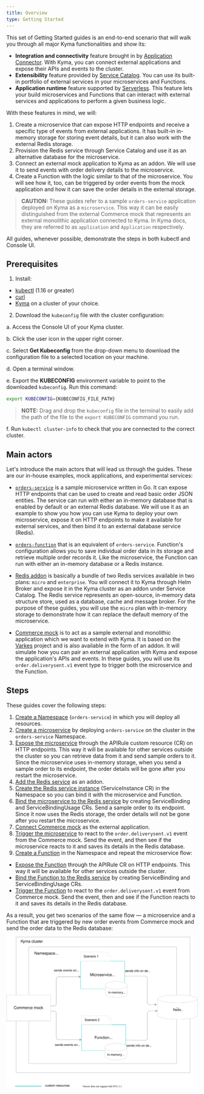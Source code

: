 ```yaml
---
title: Overview
type: Getting Started
---
```


This set of Getting Started guides is an end-to-end scenario that will walk you through all major Kyma functionalities and show its:
- **Integration and connectivity** feature brought in by [Application Connector](https://kyma-project.io/docs/components/application-connector/). With Kyma, you can connect external applications and expose their APIs and events to the cluster.
- **Extensibility** feature provided by [Service Catalog](https://kyma-project.io/docs/components/service-catalog/). You can use its built-in portfolio of external services in your microservices and Functions.
- **Application runtime** feature supported by [Serverless](https://kyma-project.io/docs/components/serverless/). This feature lets your build microservices and Functions that can interact with external services and applications to perform a given business logic.

With these features in mind, we will:

1. Create a microservice that can expose HTTP endpoints and receive a specific type of events from external applications. It has built-in in-memory storage for storing event details, but it can also work with the external Redis storage.
2. Provision the Redis service through Service Catalog and use it as an alternative database for the microservice.
3. Connect an external mock application to Kyma as an addon. We will use it to send events with order delivery details to the microservice.
4. Create a Function with the logic similar to that of the microservice. You will see how it, too, can be triggered by order events from the mock application and how it can save the order details in the external storage.

> **CAUTION:** These guides refer to a sample `orders-service` application deployed on Kyma as a `microservice`. This way it can be easily distinguished from the external Commerce mock that represents an external monolithic application connected to Kyma. In Kyma docs, they are referred to as `application` and `Application` respectively.

All guides, whenever possible, demonstrate the steps in both kubectl and Console UI.

## Prerequisites

1. Install:

- [kubectl](https://kubernetes.io/docs/tasks/tools/install-kubectl/) (1.16 or greater)
- [curl](https://github.com/curl/curl)
- [Kyma](/root/kyma/#installation-install-kyma-on-a-cluster) on a cluster of your choice.

2. Download the `kubeconfig` file with the cluster configuration:

  a. Access the Console UI of your Kyma cluster.

  b. Click the user icon in the upper right corner.

  c. Select **Get Kubeconfig** from the drop-down menu to download the configuration file to a selected location on your machine.

  d. Open a terminal window.

  e. Export the **KUBECONFIG** environment variable to point to the downloaded `kubeconfig`. Run this command:

  ```bash
  export KUBECONFIG={KUBECONFIG_FILE_PATH}
  ```

  >**NOTE:** Drag and drop the `kubeconfig` file in the terminal to easily add the path of the file to the `export KUBECONFIG` command you run.

  f. Run `kubectl cluster-info` to check that you are connected to the correct cluster.

## Main actors

Let's introduce the main actors that will lead us through the guides. These are our in-house examples, mock applications, and experimental services:

- [`orders-service`](https://github.com/kyma-project/examples/tree/master/orders-service) is a sample microservice written in Go. It can expose HTTP endpoints that can be used to create and read basic order JSON entities. The service can run with either an in-memory database that is enabled by default or an external Redis database. We will use it as an example to show you how you can use Kyma to deploy your own microservice, expose it on HTTP endpoints to make it available for external services, and then bind it to an external database service (Redis).

- [`orders-function`](https://github.com/kyma-project/examples/tree/master/orders-service/deployment/function.yaml) that is an equivalent of `orders-service`. Function's configuration allows you to save individual order data in its storage and retrieve multiple order records it. Like the microservice, the Function can run with either an in-memory database or a Redis instance.

- [Redis addon](https://github.com/kyma-project/addons/tree/master/addons/redis-0.0.3) is basically a bundle of two Redis services available in two plans: `micro` and `enterprise`. You will connect it to Kyma through Helm Broker and expose it in the Kyma cluster as an addon under Service Catalog. The Redis service represents an open-source, in-memory data structure store, used as a database, cache and message broker. For the purpose of these guides, you will use the `micro` plan with in-memory storage to demonstrate how it can replace the default memory of the microservice.

- [Commerce mock](https://github.com/SAP-samples/xf-addons/tree/master/addons/commerce-mock-0.1.0) is to act as a sample external and monolithic application which we want to extend with Kyma. It is based on the [Varkes](https://github.com/kyma-incubator/varkes) project and is also available in the form of an addon. It will simulate how you can pair an external application with Kyma and expose the application's APIs and events. In these guides, you will use its `order.deliverysent.v1` event type to trigger both the microservice and the Function.

## Steps

These guides cover the following steps:

1. [Create a Namespace](#getting-started-create-a-namespace) (`orders-service`) in which you will deploy all resources.
2. [Create a microservice](#getting-started-deploy-a-microservice) by deploying `orders-service` on the cluster in the `orders-service` Namespace.
3. [Expose the microservice](#getting-started-expose-the-microservice) through the APIRule custom resource (CR) on HTTP endpoints. This way it will be available for other services outside the cluster so you can retrieve data from it and send sample orders to it. Since the microservice uses in-memory storage, when you send a sample order to its endpoint, the order details will be gone after you restart the microservice.
4. [Add the Redis service](#getting-started-add-the-redis-service) as an addon.
5. [Create the Redis service instance](#getting-started-create-a-service-instance-for-the-redis-service) (ServiceInstance CR) in the Namespace so you can bind it with the microservice and Function.
6. [Bind the microservice to the Redis service](#getting-started-bind-the-redis-service-instance-to-the-microservice) by creating ServiceBinding and ServiceBindingUsage CRs. Send a sample order to its endpoint. Since it now uses the Redis storage, the order details will not be gone after you restart the microservice.
7. [Connect Commerce mock](#getting-started-connect-an-external-application) as the external application.
8. [Trigger the microservice](#getting-started-trigger-the-microservice-with-an-event) to react to the `order.deliverysent.v1` event from the Commerce mock. Send the event, and then see if the microservice reacts to it and saves its details in the Redis database.
9. [Create a Function](#getting-started-create-a-function) in the Namespace and repeat the microservice flow:
- [Expose the Function](#getting-started-expose-the-function) through the APIRule CR on HTTP endpoints. This way it will be available for other services outside the cluster.
- [Bind the Function to the Redis service](#getting-started-bind-a-redis-service-instance-to-the-function) by creating ServiceBinding and ServiceBindingUsage CRs.
- [Trigger the Function](#getting-started-trigger-the-function-with-an-event) to react to the `order.deliverysent.v1` event from Commerce mock. Send the event, then and see if the Function reacts to it and saves its details in the Redis database.

As a result, you get two scenarios of the same flow — a microservice and a Function that are triggered by new order events from Commerce mock and send the order data to the Redis database:

![Order flow](./assets/order-flow.svg)
